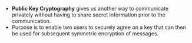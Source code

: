 - **Public Key Cryptography** gives us another way to communicate privately without having to share secret information prior to the communication.
- Purpose is to enable two users to securely agree on a key that can then be used for subsequent symmetric encryption of messages.